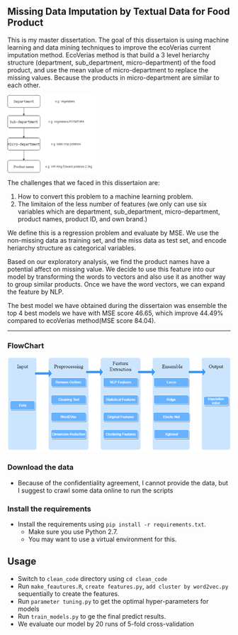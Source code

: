 
Missing Data Imputation by Textual Data for Food Product
-----------------------

This is my master dissertation. The goal of this dissertaion is using machine learning and data mining techniques to improve the ecoVerias current imputation method. EcoVerias method is that build a 3 level heriarchy structure (department, sub_department, micro-department) of the food product, and use the mean value of micro-department to replace the missing values. Because the products in micro-department are similar to each other.

<img src="./Doc/Diagram.png" align="center" width="200px"/>


The challenges that we faced in this dissertaion are:
1. How to convert this problem to a machine learning problem.
2. The limitaion of the less number of features (we only can use six variables which are department, sub_department, micro-department, product names, product ID, and own brand.)

We define this is a regression problem and evaluate by MSE. We use the non-missing data as training set, and the miss data as test set, and encode heriarchy structure as categorical variables.

Based on our exploratory analysis, we find the product names have a potential affect on missing value. We decide to use this feature into our model by transforming the words to vectors and also use it as another way to group similar products. Once we have the word vectors, we can expand the feature by NLP.

The best model we have obtained during the dissertaion was ensemble the top 4 best models we have with MSE score 46.65, which improve 44.49% compared to ecoVerias method(MSE score 84.04).  

----------------------
### FlowChart
<img src="./Doc/pipline.png" alt="FlowChart" align="center" width="700px"/>

### Download the data

* Because of the confidentiality agreement, I cannot provide the data, but I suggest to crawl some data online to run the scripts

### Install the requirements
 
* Install the requirements using `pip install -r requirements.txt`.
    * Make sure you use Python 2.7.
    * You may want to use a virtual environment for this.

Usage
-----------------------

* Switch to `clean_code` directory using `cd clean_code`
* Run `make_feautures.R`, `create features.py`, `add cluster by word2vec.py` sequentially to create the features.
* Run `parameter tuning.py` to get the optimal hyper-parameters for models
* Run `train_models.py` to ge the final predict results.
 * We evaluate our model by 20 runs of 5-fold cross-validation

